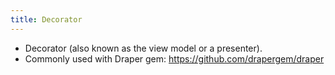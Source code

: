 ```yaml
---
title: Decorator
---
```


- Decorator (also known as the view model or a presenter).
- Commonly used with Draper gem: https://github.com/drapergem/draper
